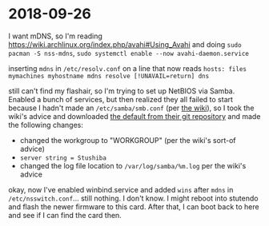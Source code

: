 # 2018-09-26

I want mDNS, so I'm reading https://wiki.archlinux.org/index.php/avahi#Using_Avahi and doing `sudo pacman -S nss-mdns`, `sudo systemctl enable --now avahi-daemon.service`

inserting `mdns` in `/etc/resolv.conf` on a line that now reads `hosts: files mymachines myhostname mdns resolve [!UNAVAIL=return] dns`

still can't find my flashair, so I'm trying to set up NetBIOS via Samba. Enabled a bunch of services, but then realized they all failed to start because I hadn't made an `/etc/samba/smb.conf` (per [the wiki][]), so I took the wiki's advice and downloaded [the default from their git repository][default] and made the following changes:

- changed the workgroup to "WORKGROUP" (per the wiki's sort-of advice)
- `server string = Stushiba`
- changed the log file location to `/var/log/samba/%m.log` per the wiki's advice

okay, now I've enabled winbind.service and added `wins` after `mdns` in `/etc/nsswitch.conf`... still nothing. I don't know. I might reboot into stutendo and flash the newer firmware to this card. After that, I can boot back to here and see if I can find the card then.

[default]: https://git.samba.org/samba.git/?p=samba.git;a=blob_plain;f=examples/smb.conf.default;hb=HEAD

[the wiki]: https://wiki.archlinux.org/index.php/Samba#Server
